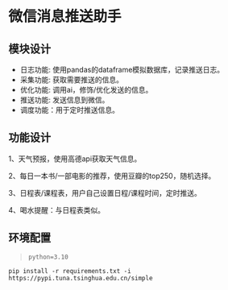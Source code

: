 # 微信消息推送助手

## 模块设计

- 日志功能: 使用pandas的dataframe模拟数据库，记录推送日志。
- 采集功能: 获取需要推送的信息。
- 优化功能: 调用ai，修饰/优化发送的信息。
- 推送功能: 发送信息到微信。
- 调度功能：用于定时推送信息。

## 功能设计

1、天气预报，使用高德api获取天气信息。

2、每日一本书/一部电影的推荐，使用豆瓣的top250，随机选择。

3、日程表/课程表，用户自己设置日程/课程时间，定时推送。

4、喝水提醒：与日程表类似。

## 环境配置

> `python=3.10`

```
pip install -r requirements.txt -i https://pypi.tuna.tsinghua.edu.cn/simple
```

